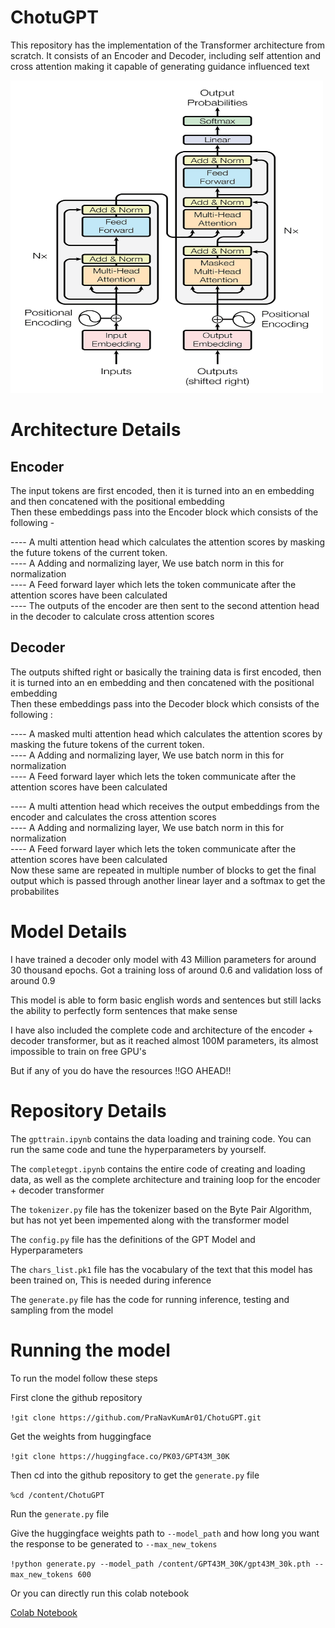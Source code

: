 # ChotuGPT
This repository has the implementation of the Transformer architecture from scratch. It consists of an Encoder and Decoder, including self attention and cross attention making it capable of generating guidance influenced text

<img src="https://github.com/PraNavKumAr01/ChotuGPT/blob/main/transformer.jpeg" width="500" height="500">

# Architecture Details
## Encoder
The input tokens are first encoded, then it is turned into an en embedding and then concatened with the positional embedding <br />
Then these embeddings pass into the Encoder block which consists of the following - 

---- A multi attention head which calculates the attention scores by masking the future tokens of the current token.<br />
---- A Adding and normalizing layer, We use batch norm in this for normalization<br />
---- A Feed forward layer which lets the token communicate after the attention scores have been calculated<br />
---- The outputs of the encoder are then sent to the second attention head in the decoder to calculate cross attention scores

## Decoder
The outputs shifted right or basically the training data is first encoded, then it is turned into an en embedding and then concatened with the positional embedding <br />
Then these embeddings pass into the Decoder block which consists of the following :

---- A masked multi attention head which calculates the attention scores by masking the future tokens of the current token.<br />
---- A Adding and normalizing layer, We use batch norm in this for normalization<br />
---- A Feed forward layer which lets the token communicate after the attention scores have been calculated<br />

---- A multi attention head which receives the output embeddings from the encoder and calculates the cross attention scores<br />
---- A Adding and normalizing layer, We use batch norm in this for normalization<br />
---- A Feed forward layer which lets the token communicate after the attention scores have been calculated<br />
Now these same are repeated in multiple number of blocks to get the final output which is passed through another linear layer and a softmax to get the probabilites

# Model Details

I have trained a decoder only model with 43 Million parameters for around 30 thousand epochs. Got a training loss of around 0.6 and validation loss of around 0.9

This model is able to form basic english words and sentences but still lacks the ability to perfectly form sentences that make sense

I have also included the complete code and architecture of the encoder + decoder transformer, but as it reached almost 100M parameters, its almost impossible to train on free GPU's<br />

But if any of you do have the resources !!GO AHEAD!!

# Repository Details

The `gpttrain.ipynb` contains the data loading and training code. You can run the same code and tune the hyperparameters by yourself. 

The `completegpt.ipynb` contains the entire code of creating and loading data, as well as the complete architecture and training loop for the encoder + decoder transformer

The `tokenizer.py` file has the tokenizer based on the Byte Pair Algorithm, but has not yet been impemented along with the transformer model

The `config.py` file has the definitions of the GPT Model and Hyperparameters

The `chars_list.pk1` file has the vocabulary of the text that this model has been trained on, This is needed during inference

The `generate.py` file has the code for running inference, testing and sampling from the model 

# Running the model

To run the model follow these steps

First clone the github repository

`!git clone https://github.com/PraNavKumAr01/ChotuGPT.git`<br />

 Get the weights from huggingface
 
`!git clone https://huggingface.co/PK03/GPT43M_30K`

Then cd into the github repository to get the `generate.py` file

`%cd /content/ChotuGPT`

Run the `generate.py` file

Give the huggingface weights path to `--model_path` and how long you want the response to be generated to `--max_new_tokens`

`!python generate.py --model_path /content/GPT43M_30K/gpt43M_30k.pth --max_new_tokens 600`

Or you can directly run this colab notebook

[Colab Notebook](https://colab.research.google.com/drive/1bN6eHQW9TgDBsx8gE8MO9icEkNsDRbiV?usp=sharing)
